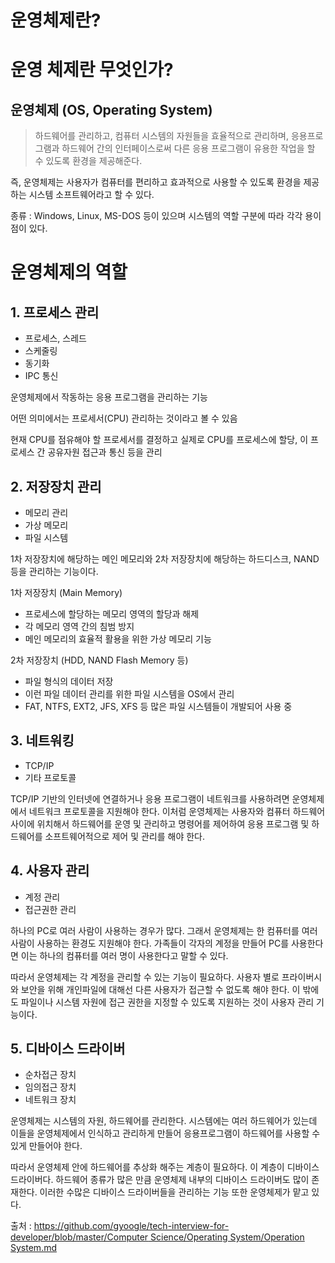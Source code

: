 # 운영체제란?

# 운영 체제란 무엇인가?

## ************운영체제 (OS, Operating System)************

> 하드웨어를 관리하고, 컴퓨터 시스템의 자원들을 효율적으로 관리하며, 응용프로그램과 하드웨어 간의 인터페이스로써 다른 응용 프로그램이 유용한 작업을 할 수 있도록 환경을 제공해준다.

즉, 운영체제는 사용자가 컴퓨터를 편리하고 효과적으로 사용할 수 있도록 환경을 제공하는 시스템 소프트웨어라고 할 수 있다.
> 

종류 : Windows, Linux, MS-DOS 등이 있으며 시스템의 역할 구분에 따라 각각 용이점이 있다.

# 운영체제의 역할

## 1. 프로세스 관리

- 프로세스, 스레드
- 스케줄링
- 동기화
- IPC 통신

운영체제에서 작동하는 응용 프로그램을 관리하는 기능

어떤 의미에서는 프로세서(CPU) 관리하는 것이라고 볼 수 있음

현재 CPU를 점유해야 할 프로세서를 결정하고 실제로 CPU를 프로세스에 할당, 이 프로세스 간 공유자원 접근과 통신 등을 관리

## 2. 저장장치 관리

- 메모리 관리
- 가상 메모리
- 파일 시스템

1차 저장장치에 해당하는 메인 메모리와 2차 저장장치에 해당하는 하드디스크, NAND 등을 관리하는 기능이다.

1차 저장장치 (Main Memory)

- 프로세스에 할당하는 메모리 영역의 할당과 해제
- 각 메모리 영역 간의 침범 방지
- 메인 메모리의 효율적 활용을 위한 가상 메모리 기능

2차 저장장치 (HDD, NAND Flash Memory 등)

- 파일 형식의 데이터 저장
- 이런 파일 데이터 관리를 위한 파일 시스템을 OS에서 관리
- FAT, NTFS, EXT2, JFS, XFS 등 많은 파일 시스템들이 개발되어 사용 중

## 3. 네트워킹

- TCP/IP
- 기타 프로토콜

TCP/IP 기반의 인터넷에 연결하거나 응용 프로그램이 네트워크를 사용하려면 운영체제에서 네트워크 프로토콜을 지원해야 한다. 이처럼 운영체제는 사용자와 컴퓨터 하드웨어 사이에 위치해서 하드웨어를 운영 및 관리하고 명령어를 제어하여 응용 프로그램 및 하드웨어를 소프트웨어적으로 제어 및 관리를 해야 한다.

## 4. 사용자 관리

- 계정 관리
- 접근권한 관리

하나의 PC로 여러 사람이 사용하는 경우가 많다. 그래서 운영체제는 한 컴퓨터를 여러 사람이 사용하는 환경도 지원해야 한다. 가족들이 각자의 계정을 만들어 PC를 사용한다면 이는 하나의 컴퓨터를 여러 명이 사용한다고 말할 수 있다.

따라서 운영체제는 각 계정을 관리할 수 있는 기능이 필요하다. 사용자 별로 프라이버시와 보안을 위해 개인파일에 대해선 다른 사용자가 접근할 수 없도록 해야 한다. 이 밖에도 파일이나 시스템 자원에 접근 권한을 지정할 수 있도록 지원하는 것이 사용자 관리 기능이다.

## 5. 디바이스 드라이버

- 순차접근 장치
- 임의접근 장치
- 네트워크 장치

운영체제는 시스템의 자원, 하드웨어를 관리한다. 시스템에는 여러 하드웨어가 있는데 이들을 운영체제에서 인식하고 관리하게 만들어 응용프로그램이 하드웨어를 사용할 수 있게 만들어야 한다.

따라서 운영체제 안에 하드웨어를 추상화 해주는 계층이 필요하다. 이 계층이 디바이스 드라이버다. 하드웨어 종류가 많은 만큼 운영체제 내부의 디바이스 드라이버도 많이 존재한다. 이러한 수많은 디바이스 드라이버들을 관리하는 기능 또한 운영체제가 맡고 있다.

출처 : [https://github.com/gyoogle/tech-interview-for-developer/blob/master/Computer Science/Operating System/Operation System.md](https://github.com/gyoogle/tech-interview-for-developer/blob/master/Computer%20Science/Operating%20System/Operation%20System.md)